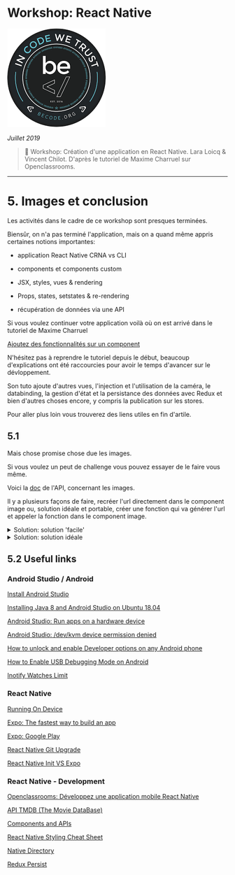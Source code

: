 # Workshop: React Native

![Becode logo](https://raw.githubusercontent.com/Raigyo/react-character-manager/master/img/becode-logo.png)



*Juillet 2019*

> 🔨 Workshop: Création d'une application en React Native. Lara Loicq & Vincent Chilot. D'après le tutoriel de Maxime Charruel sur Openclassrooms.


* * *



# 5. Images et conclusion

Les activités dans le cadre de ce workshop sont presques terminées.

Biensûr, on n'a pas terminé l'application, mais on a quand même appris certaines notions importantes:

- application React Native CRNA vs CLI

- components et components custom

- JSX, styles, vues & rendering

- Props, states, setstates & re-rendering

- récupération de données via une API


Si vous voulez continuer votre application voilà où on est arrivé dans le tutoriel de Maxime Charruel

[Ajoutez des fonctionnalités sur un component](https://openclassrooms.com/fr/courses/4902061-developpez-une-application-mobile-react-native/4916051-ajoutez-des-fonctionnalites-sur-un-component)

N'hésitez pas à reprendre le tutoriel depuis le début, beaucoup d'explications ont été raccourcies pour avoir le temps d'avancer sur le dévloppement.

Son tuto ajoute d'autres vues, l'injection et l'utilisation de la caméra, le databinding, la gestion d'état et la persistance des données avec Redux et bien d'autres choses encore, y compris la publication sur les stores.

Pour aller plus loin vous trouverez des liens utiles en fin d'artile.

## 5.1 

Mais chose promise chose due les images.

Si vous voulez un peut de challenge vous pouvez essayer de le faire vous même.

Voici la [doc](https://developers.themoviedb.org/3/getting-started/images) de l'API, concernant les images.

Il y a plusieurs façons de faire, recréer l'url directement dans le component image ou, solution idéale et portable, créer une fonction qui va générer l'url et appeler la fonction dans le component image.

<details>
<summary>Solution: solution 'facile'</summary>

```javascript
// Components/FilmItem.js

<Image
    style={styles.image}
    source={{uri: 'https://image.tmdb.org/t/p/w300' + film.poster_path}}
/>
```

</details>

<details>
<summary>Solution: solution idéale</summary>

```javascript
// API/TMDBApi.js

export function getImageFromApi (name) {
  return 'https://image.tmdb.org/t/p/w300' + name
}

// Components/FilmItem.js

import { getImageFromApi } from '../API/TMDBApi'

// ...

<Image
  style={styles.image}
  source={{uri: getImageFromApi(film.poster_path)}}
/>
```

</details>



## 5.2 Useful links

### Android Studio / Android

[Install Android Studio](https://developer.android.com/studio/install)

[Installing Java 8 and Android Studio on Ubuntu 18.04](https://www.techiediaries.com/java-android-studio-ubuntu/)

[Android Studio: Run apps on a hardware device](https://developer.android.com/studio/run/device.html#developer-device-options)

[Android Studio: /dev/kvm device permission denied](https://stackoverflow.com/questions/37300811/android-studio-dev-kvm-device-permission-denied)

[How to unlock and enable Developer options on any Android phone](https://www.greenbot.com/article/2457986/how-to-enable-developer-options-on-your-android-phone-or-tablet.html)

[How to Enable USB Debugging Mode on Android](https://www.kingoapp.com/root-tutorials/how-to-enable-usb-debugging-mode-on-android.htm)

[Inotify Watches Limit](https://confluence.jetbrains.com/display/IDEADEV/Inotify+Watches+Limit)

### React Native

[Running On Device](https://facebook.github.io/react-native/docs/running-on-device)

[Expo: The fastest way to build an app](https://expo.io/)

[Expo: Google Play](https://play.google.com/store/apps/details?id=host.exp.exponent)

[React Native Git Upgrade](https://www.npmjs.com/package/react-native-git-upgrade/v/0.3.0-beta.1)

[React Native Init VS Expo](https://blog.nano3labs.com/react-native-init-vs-expo-in-sept-2018-6d2f2db65f9e)

### React Native - Development

[Openclassrooms: Développez une application mobile React Native](https://openclassrooms.com/fr/courses/4902061-developpez-une-application-mobile-react-native?status=published)

[API TMDB (The Movie DataBase)](https://www.themoviedb.org/documentation/api?language=fr)

[Components and APIs](https://facebook.github.io/react-native/docs/components-and-apis.html#basic-components)

[React Native Styling Cheat Sheet](https://github.com/vhpoet/react-native-styling-cheat-sheet)

[Native Directory](https://www.native.directory/)

[Redux Persist](https://github.com/rt2zz/redux-persist)

